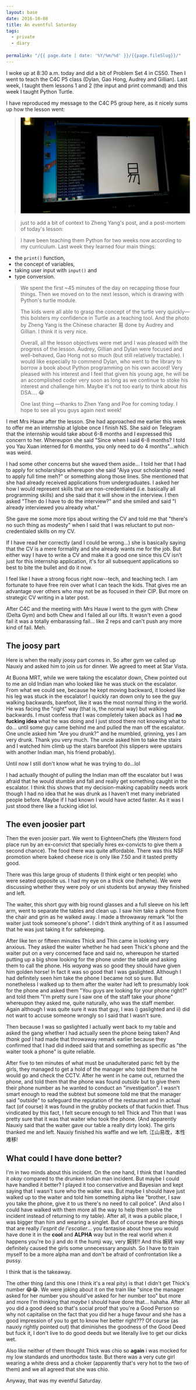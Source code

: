 ```yaml
---
layout: base
date: 2016-10-08
title: An eventful Saturday
tags:
  - private
  - diary

permalink: "/{{ page.date | date: '%Y/%m/%d' }}/{{page.fileSlug}}/"
---
```


I woke up at 8:30 a.m. today and did a bit of Problem Set 4 in CS50. Then I
went to teach the C4C P5 class (Dylan, Gao Hong, Audrey and Gillian). Last
week, I taught them lessons 1 and 2 (the input and print command) and this week
I taught Python Turtle.

I have reproduced my message to the C4C P5 group here, as it nicely sums up how
the lesson went:

> ![image posted by zhengyang](/img/audrey_gillian_yi.jpg)

> just to add a bit of context to Zheng Yang's post, and a post-mortem of today's
> lesson:

> I have been teaching them Python for two weeks now according to my curriculum.
> Last week they learned four main things:

- the `print()` function,
- the concept of variables,
- taking user input with `input()` and
- type conversion.

> We spent the first ~45 minutes of the day on recapping those four things.
> Then we moved on to the next lesson, which is drawing with Python's turtle
> module.
>
> The kids were all able to grasp the concept of the turtle very quickly— this
> bolsters my confidence in Turtle as a teaching tool. And the photo by Zheng
> Yang is the Chinese character 易 done by Audrey and Gillian. I think it is
> very nice.
>
> Overall, all the lesson objectives were met and I was pleased with the
> progress of the lesson. Audrey, Gillian and Dylan were focused and
> well-behaved, Gao Hong not so much (but still relatively tractable). I would
> like especially to commend Dylan, who went to the library to borrow a book
> about Python programming on his own accord! Very pleased with his interest and
> I feel that given his young age, he will be an accomplished coder very soon as
> long as we continue to stoke his interest and challenge him. Maybe it's not
> too early to think about _his_ DSA.... 😂
>
> One last thing —thanks to Zhen Yang and Poe for coming today.
> I hope to see all you guys again next week!

I met Mrs Hauw after the lesson. She had approached me earlier this week to
offer me an internship at Iglobe once I finish NS. She said on Telegram that the
internship would take about 6-8 months and I expressed this concern to her.
Whereupon she said "Since when I said 6-8 months? I told you Yau Xuan interned
for 6 months, you only need to do 4 months"...which was weird.

I had some other concerns but she waved them aside... I told her that I had to
apply for scholarships whereupon she said "Aiya your scholarship need to apply
full time meh?" or something along those lines. She mentioned that she had
already received applications from undergraduates. I asked her how I would
represent skills that are non-credentialed (i.e. basically all programming
skills) and she said that it will show in the interview. I then asked "Then do I
have to do the interview?" and she smiled and said "I already interviewed you
already what."

She gave me some more tips about writing the CV and told me that "there's no
such thing as modesty" when I said that I was reluctant to put non-credentialed
skills on my CV.

If I have read her correctly (and I could be wrong...) she is basically saying
that the CV is a mere formality and she already wants me for the job.
But either way I
have to write a CV and make it a good one since this CV isn't just for this
internship application, it's for all subsequent applications so best to bite the
bullet and do it now.

I feel like I have a strong focus right now--tech, and teaching tech. I am
fortunate to have free rein over what I can teach the kids. That gives
me an advantage over others who may not be as focused in their CIP. But more on
strategic CV writing in a later post.

After C4C and the meeting with Mrs Hauw I went to the gym with Chew (Delta Gym)
and both Chew and I failed all our lifts. It wasn't even a good fail it was a
totally embarassing fail... like 2 reps and can't push any more kind of fail.
Meh.

## The joosy part

Here is when the really joosy part comes in. So after gym we called up Nauxiy
and asked him to join us for dinner. We agreed to meet at Star Vista.

At Buona MRT, while we were taking the escalator down, Chew pointed out to me
an old Indian man who looked like he was stuck on the escalator. From what we
could see, because he kept moving backward, it looked like his leg was stuck in
the escalator! I quickly ran down only to see the guy walking backwards,
barefoot, like it was the most normal thing in the world. He was facing the
"right" way (that is, the normal way) but walking backwards. I must confess that
I was completely taken aback as I had **no fucking idea** what he was doing and
I just stood there not knowing what to do...
until some guy came behind me and pulled the man off the escalator. One
uncle asked him "Are you drunk?" and he mumbled, grinning, yes I am very drunk.
Thank you very much.
The
uncle asked him to take the stairs and I watched him climb up the stairs
barefoot (his slippers were upstairs with another Indian man, his friend
probably).

Until now I still don't know what he was trying to do...lol

I had actually thought of pulling the Indian man off the escalator but I was
afraid that he would stumble and fall and really get something caught in the
escalator. I think this shows that my decision-making capability needs work
though I had no idea that he was drunk as I haven't met many inebriated people
before. Maybe if I had known I would have acted faster. As it was I just stood
there like a fucking idiot lol.

## The even joosier part

Then the even joosier part. We went to EighteenChefs (the Western food
place run by an ex-convict that specially hires ex-convicts to give them a
second chance). The food there was quite affordable. There was this NSF promotion
where baked cheese rice is only like 7.50 and it tasted pretty good.

There was this large group of students (I think eight or ten people) who were
seated opposite us. I had my eye on a thick one (hehehe).
We were discussing whether they were poly or uni students but anyway they
finished and left.

The waiter, this short guy with big round glasses and a full sleeve on his left
arm, went
to separate the tables and clean up. I saw him take a phone from the chair and
grin as he walked away. I made a throwaway remark "lol the waiter just took
someone's phone". I didn't think anything of it as I assumed that he was just
taking it for safekeeping.

After like ten or fifteen minutes Thick and Thin came in looking very anxious.
They asked the waiter whether he had seen Thick's phone and the waiter put on a
very concerned face and said no, whereupon he started putting up a big show
looking for the phone under the table and asking them to call the phone. His
_wayang_ was so good they should have given him golden horse! In fact it was so
good that I was gaslighted. Although I had definitely seen him take the phone I
became not so sure. But nonetheless I walked up to them after the waiter had
left to presumably look for the phone and asked them "You guys are looking for
your phone right?" and told them "I'm pretty sure I saw one of the staff take
your phone" whereupon they asked me, quite naturally, who was the staff member.
Again although I was quite sure it was that guy, I was i) gaslighted and ii) did
not want to accuse someone wrongly so I said that I wasn't sure.

Then because I was so gaslighted I actually went back to my table and asked the
gang whether I had actually seen the phone being taken? And _thank god_ I had
made that throwaway remark earlier because they confirmed that I had did indeed
said that and something as specific as "the waiter took a phone" is quite
reliable.

After five to ten minutes of what must be unadulterated panic felt by the girls,
they managed to get a hold of the manager who told them that he would go and
check the CCTV. After he went in he came out, returned the phone, and told them
that the phone was
found _outside_ but to give them their phone number as he wanted to conduct an
"investigation". I wasn't smart enough to read the subtext but someone told me
that the manager said "outside" to safeguard the reputation of the restaurant
and in actual fact (of course) it was found in the grubby pockets of that fuckin
thief. Thus vindicated by this fact, I felt secure enough to tell Thick and Thin
that I was pretty sure that it was that waiter who took the phone. (And
apparently Nauxiy said that the waiter gave our table a really dirty look). The
girls thanked me and left. Nauxiy finished his waffle and we left.
江山易改，本性难移!

## What could I have done better?

I'm in two minds about this incident. On the one hand, I think that I handled it
_okay_ compared to the drunken Indian man incident. But maybe I could have
handled it better? I played it too conservative and Bayesian and kept saying
that I wasn't sure who the waiter was. But maybe I should have just walked up to
the waiter and told him something alpha like "brother, I saw you take the phone,
give it to us there's no need to call police". (And also I could have walked with
them more all the way to help them solve the incident instead of returning to my table).
After all, it was a public place,
I was bigger than him and wearing a singlet. But of course these are things that
are really _l'esprit de l'escalier_... you fantasise about how you would have
done it in the **cool** and **ALPHA** way but in the real world when it happens
you're bo ji and do it the humji way, very 婉转!! And this 婉转 way definitely caused the girls some unnecessary anguish. So I have to train myself to be a more alpha
man and don't be afraid of confrontation like a pussy.

I think that is the takeaway.

The other thing (and this one I think it's a real pity) is that I didn't get
Thick's number 😂😂. We were joking about it on the train like "since the
manager asked for her number you should've asked for her number too" but more
and more I'm thinking that _maybe_ I should have done that... hahaha. After all
you did a good deed so that's social proof that you're a Good Person so why not
capitalise on the fact that you did her a huge favour and she has a good
impression of you to get to know her better right??? Of course (as nauxiy
rightly pointed out) that diminishes the goodness of the Good Deed but fuck it,
I don't live to do good deeds but we literally live to get our dicks wet.

Also like neither of them thought Thick was chio so **again** i was
mocked for my low standards and unorthodox taste. But there was a very cute girl
wearing a white dress and a choker (apparently that's very hot to the two of
them) and we all agreed that she was chio.

Anyway, that was my eventful Saturday.
